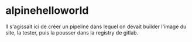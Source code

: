 # alpinehelloworld
Il s'agissait ici de créer un pipeline dans lequel on devait builder l'image du site, la tester, puis la pousser dans la registry de gitlab.
